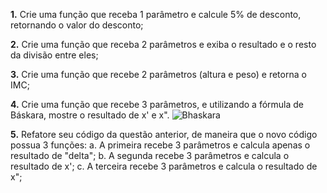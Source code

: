 **1.** Crie uma função que receba 1 parâmetro e calcule 5% de desconto, retornando o valor do desconto;

**2.** Crie uma função que receba 2 parâmetros e exiba o resultado e o resto da divisão entre eles;

**3.** Crie uma função que recebe 2 parâmetros (altura e peso) e retorna o IMC;

**4.** Crie uma função que recebe 3 parâmetros, e utilizando a fórmula de Báskara, mostre o resultado de x' e x".
![Bhaskara](https://s2.static.brasilescola.uol.com.br/img/2016/04/formula-de-bhaskara-em-sua-forma-original.jpg "Bhaskara")

**5.** Refatore seu código da questão anterior, de maneira que o novo código possua 3 funções: 
  a. A primeira recebe 3 parâmetros e calcula apenas o resultado de "delta";
  b. A segunda recebe 3 parâmetros e calcula o resultado de x';
  c. A terceira recebe 3 parâmetros e calcula o resultado de x";
